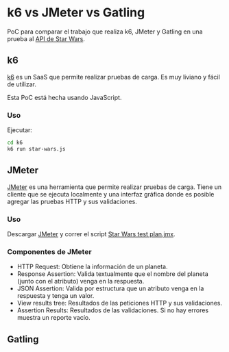 # k6 vs JMeter vs Gatling

PoC para comparar el trabajo que realiza k6, JMeter y Gatling en una prueba al [API de Star Wars](https://swapi.dev).

## k6

[k6](https://k6.io) es un SaaS que permite realizar pruebas de carga. Es muy liviano y fácil de utilizar.

Esta PoC está hecha usando JavaScript.

### Uso

Ejecutar:

```bash
cd k6
k6 run star-wars.js
```

## JMeter

[JMeter](https://jmeter.apache.org) es una herramienta que permite realizar pruebas de carga. Tiene un cliente que se ejecuta localmente y una interfaz gráfica donde es posible agregar las pruebas HTTP y sus validaciones.

### Uso

Descargar [JMeter](https://jmeter.apache.org/download_jmeter.cgi) y correr el script [Star Wars test plan.jmx](https://github.com/juanalvarez123/k6-jmeter-gatling-poc/blob/master/jmeter/Star%20Wars%20test%20plan.jmx).

### Componentes de JMeter

* HTTP Request: Obtiene la información de un planeta.
* Response Assertion: Valida textualmente que el nombre del planeta (junto con el atributo) venga en la respuesta.
* JSON Assertion: Valida por estructura que un atributo venga en la respuesta y tenga un valor.
* View results tree: Resultados de las peticiones HTTP y sus validaciones.
* Assertion Results: Resultados de las validaciones. Si no hay errores muestra un reporte vacío.

## Gatling


